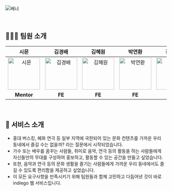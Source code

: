 ![배너](https://user-images.githubusercontent.com/80394894/223523560-c927a794-d8fe-4355-94bb-752f3d8961c2.jpg)

</br>

## 👩🏻‍💻 팀원 소개  

|시몬|김경배|김혜원|박연환|김정희|박성호|이재혁|
|:---:|:---:|:---:|:---:|:---:|:---:|:---:|
|<img alt="시몬" src="" height="100" width="100">|<img alt="김경배" src="https://user-images.githubusercontent.com/80394894/215560921-14de944c-6e0a-48f8-816d-56533ca34ce1.png" height="100" width="100">|<img alt="김혜원" src="https://user-images.githubusercontent.com/80394894/215561031-b94434f6-1fd3-429a-b374-aa4897545d4b.png" height="100" width="100">|<img alt="박연환" src="https://user-images.githubusercontent.com/80394894/215561204-8e085531-f851-48d4-bb3e-e8aad142565a.png" height="100" width="100">|<img alt="김정희" src="https://user-images.githubusercontent.com/80394894/215561134-da53fca5-b85c-4d2f-b077-e83a707f3de0.png" height="100" width="100">|<img alt="이재혁" src="https://user-images.githubusercontent.com/80394894/215555107-23fa07fe-fe13-4fe2-8c2f-572ba9f3917c.png" height="100" width="100">|<img alt="이재혁" src="https://user-images.githubusercontent.com/95069395/215324198-c238be32-d721-4c18-8cea-e56f8ca35486.png" height="100" width="100">|
|**Mentor**|**FE**|**FE**|**FE**|**BE**|**BE**|**BE**|

</br>

## 🎸 서비스 소개
- 홍대 버스킹, 혜화 연극 등 일부 지역에 국한되어 있는 문화 컨텐츠를 가까운 우리 동네에서 즐길 수는 없을까? 라는 질문에서 시작되었습니다.
- 가수 또는 배우를 꿈꾸는 사람들, 취미로 음악, 연극 등의 활동을 하는 사람들에게 자신들만의 무대를 구성하여 홍보하고, 활동할 수 있는 공간을 만들고 싶었습니다.
- 또한, 음악과 연극 등의 문화 생활을 즐기는 사람들에게 가까운 우리 동네에서도 즐길 수 있도록 편리함을 제공하고 싶었습니다.
- 이 모든 요구사항을 만족시키기 위해 팀원들과 함께 고민하고 다듬어낸 것이 바로 indiego 웹 서비스입니다.

</br>

